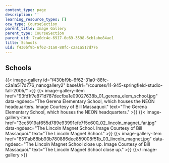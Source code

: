 ```yaml
---
content_type: page
description: ''
learning_resource_types: []
ocw_type: CourseSection
parent_title: Image Gallery
parent_type: CourseSection
parent_uid: 7ca0dc4e-6917-0e69-3598-6cb1abe84ae1
title: Schools
uid: f430bf9b-6f62-31a0-88fc-c2a1a517d776
---
```


Schools
-------
{{< image-gallery id="f430bf9b-6f62-31a0-88fc-c2a1a517d776_nanogallery2" baseUrl="/courses/11-945-springfield-studio-fall-2005/" >}}
{{< image-gallery-item href="93fd1f7e871d787decfba1e09027638b_01_gerena_elem_school.jpg" data-ngdesc="The Gerena Elementary School, which houses the NEON headquarters. Image Courtesy of Bill Massaquoi." text="The Gerena Elementary School, which houses the NEON headquarters." >}}
{{< image-gallery-item href="3cc5919af655d789e93991efe7f5c600_02_lincoln_magnet_far.jpg" data-ngdesc="The Lincoln Magnet School. Image Courtesy of Bill Massaquoi." text="The Lincoln Magnet School." >}}
{{< image-gallery-item href="8511ab68bb93b780886dee859008f51b_03_lincoln_magnet.jpg" data-ngdesc="The Lincoln Magnet School close up. Image Courtesy of Bill Massaquoi." text="The Lincoln Magnet School close up." >}}
{{</ image-gallery >}}